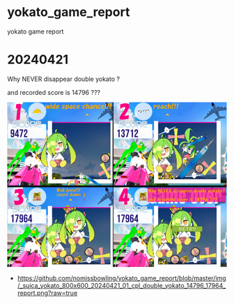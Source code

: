 yokato_game_report
==================

yokato game report


# 20240421

Why NEVER disappear double yokato ?

and recorded score is 14796 ???

[double_yokato_800x600]: https://github.com/nomissbowling/yokato_game_report/blob/master/img/_suica_yokato_800x600_20240421_01_cpl_double_yokato_14796_17964_report.png?raw=true
![double yokato][double_yokato_800x600]
 * https://github.com/nomissbowling/yokato_game_report/blob/master/img/_suica_yokato_800x600_20240421_01_cpl_double_yokato_14796_17964_report.png?raw=true
